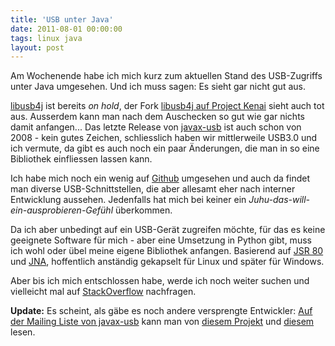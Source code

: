 ```yaml
---
title: 'USB unter Java'
date: 2011-08-01 00:00:00
tags: linux java
layout: post
---
```

<p>Am Wochenende habe ich mich kurz zum aktuellen Stand des USB-Zugriffs unter Java umgesehen. Und ich muss sagen: Es sieht gar nicht gut aus.</p>
<p><a href="https://launchpad.net/libusb4j">libusb4j</a> ist bereits <em>on hold</em>, der Fork <a href="http://kenai.com/projects/libusb4j">libusb4j auf Project Kenai</a> sieht auch tot aus. Ausserdem kann man nach dem Auschecken so gut wie gar nichts damit anfangen... Das letzte Release von <a href="http://javax-usb.org/">javax-usb</a> ist auch schon von 2008 - kein gutes Zeichen, schliesslich haben wir mittlerweile USB3.0 und ich vermute, da gibt es auch noch ein paar &Auml;nderungen, die man in so eine Bibliothek einfliessen lassen kann.</p>
<p>Ich habe mich noch ein wenig auf <a href="https://github.com/search?type=Everything&language=Java&q=usb&repo=&langOverride=&x=20&y=14&start_value=1">Github</a> umgesehen und auch da findet man diverse USB-Schnittstellen, die aber allesamt eher nach interner Entwicklung aussehen. Jedenfalls hat mich bei keiner ein <em>Juhu-das-will-ein-ausprobieren-Gef&uuml;hl</em> &uuml;berkommen.</p>
<p>Da ich aber unbedingt auf ein USB-Ger&auml;t zugreifen m&ouml;chte, f&uuml;r das es keine geeignete Software f&uuml;r mich - aber eine Umsetzung in Python gibt, muss ich wohl oder &uuml;bel meine eigene Bibliothek anfangen. Basierend auf <a href="http://www.jcp.org/en/jsr/detail?id=80">JSR 80</a> und <a href="http://jna.java.net/">JNA</a>, hoffentlich anst&auml;ndig gekapselt f&uuml;r Linux und sp&auml;ter f&uuml;r Windows.</p>
<p>Aber bis ich mich entschlossen habe, werde ich noch weiter suchen und vielleicht mal auf <a href="http://stackoverflow.com">StackOverflow</a> nachfragen.</p>
<p><strong>Update:</strong> Es scheint, als g&auml;be es noch andere versprengte Entwickler: <a href="http://sourceforge.net/mailarchive/forum.php?thread_name=4D51114A.5000401%40ailis.de&forum_name=javax-usb-devel">Auf der Mailing Liste von javax-usb</a> kann man von <a href="https://github.com/trygvis/javax-usb-libusb1">diesem Projekt</a> und <a href="http://www.ailis.de/~k/projects/usb4java/">diesem</a> lesen.</p>
